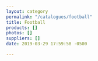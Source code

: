 ```yaml
---
layout: category
permalink: "/catalogues/football"
title: Football
products: []
photos: []
suppliers: []
date: 2019-03-29 17:59:58 -0500

---
```

